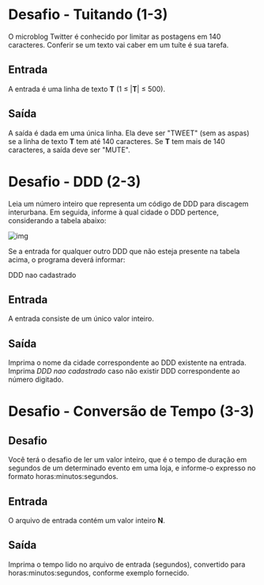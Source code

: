 # Desafio - Tuitando (1-3)

O microblog Twitter é conhecido por limitar as postagens em 140  caracteres. Conferir se um texto vai caber em um tuíte é sua tarefa.

## Entrada

A entrada é uma linha de texto **T** (1 ≤ |**T**| ≤ 500).

## Saída

A saída é dada em uma única linha. Ela deve ser "TWEET" (sem as aspas) se a linha de texto **T** tem até 140 caracteres. Se **T** tem mais de 140 caracteres, a saída deve ser "MUTE".

# Desafio - DDD (2-3)

Leia um número inteiro que representa um código de DDD para discagem  interurbana. Em seguida, informe à qual cidade o DDD pertence,  considerando a tabela abaixo:

![img](https://resources.urionlinejudge.com.br/gallery/images/problems/UOJ_1050.png)

Se a entrada for qualquer outro DDD que não esteja presente na tabela acima, o programa deverá informar:

DDD nao cadastrado

## Entrada

A entrada consiste de um único valor inteiro.

## Saída

Imprima o nome da cidade correspondente ao DDD existente na entrada. Imprima *DDD nao cadastrado* caso não existir DDD correspondente ao número digitado.

# Desafio - Conversão de Tempo (3-3)

## Desafio

Você terá o desafio de ler um valor inteiro, que é o tempo de duração em segundos de um determinado evento em uma loja, e informe-o expresso  no formato horas:minutos:segundos.

## Entrada

O arquivo de entrada contém um valor inteiro **N**.

## Saída

Imprima o tempo lido no arquivo de entrada (segundos), convertido para horas:minutos:segundos, conforme exemplo fornecido.
